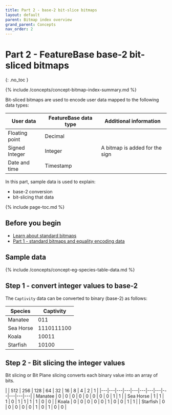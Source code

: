 ```yaml
---
title: Part 2 - base-2 bit-slice bitmaps
layout: default
parent: Bitmap index overview
grand_parent: Concepts
nav_order: 2
---
```


# Part 2 - FeatureBase base-2 bit-sliced bitmaps
{: .no_toc }

{% include /concepts/concept-bitmap-index-summary.md %}

Bit-sliced bitmaps are used to encode user data mapped to the following data types:

| User data | FeatureBase data type | Additional information |
|---|---|---|
| Floating point | Decimal |  |
| Signed Integer | Integer | A bitmap is added for the sign |
| Date and time | Timestamp |  |

In this part, sample data is used to explain:
* base-2 conversion
* bit-slicing that data

{% include page-toc.md %}

## Before you begin

* [Learn about standard bitmaps](/docs/concepts/concept-fb-bitmaps)
* [Part 1 - standard bitmaps and equality encoding data](/docs/concepts/concept-fb-bitmaps-pt1-standard-bitmaps)

## Sample data

{% include /concepts/concept-eg-species-table-data.md %}

## Step 1 - convert integer values to base-2

The `Captivity` data can be converted to binary (base-2) as follows:

| Species | Captivity |
|---|---|
| Manatee | 011 |
| Sea Horse | 1110111100 |
| Koala | 10011 |
| Starfish | 10100 |

## Step 2 - Bit slicing the integer values

Bit slicing or Bit Plane slicing converts each binary value into an array of bits.

|  | 512 | 256 | 128 | 64 | 32 | 16 | 8 | 4 | 2 | 1 |
|---|---|---|---|---|---|---|---|---|---|---|---|
| Manatee | 0 | 0 | 0 | 0 | 0 | 0 | 0 | 0 | 1 | 1 |
| Sea Horse | 1 | 1 | 1 | 0 | 1 | 1 | 1 | 1 | 0 | 0 |
| Koala | 0 | 0 | 0 | 0 | 0 | 1 | 0 | 0 | 1 | 1 |
| Starfish | 0 | 0 | 0 | 0 | 0 | 1 | 0 | 1 | 0 | 0 |

<!--
Content based on:
* https://www.featurebase.com/blog/bitmaps-making-real-time-analytics-real
* https://www.featurebase.com/blog/range-encoded-bitmaps
-->
